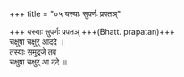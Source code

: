 +++
title = "०५ यस्याः सुपर्णः प्रपतञ्"

+++
यस्याः सुपर्णः प्रपतञ् +++(Bhatt. prapatan)+++  
चक्षुषा चक्षुर् आददे ।  
तस्याः समुद्रजे तव  
चक्षुषा चक्षुर् आ ददे ॥